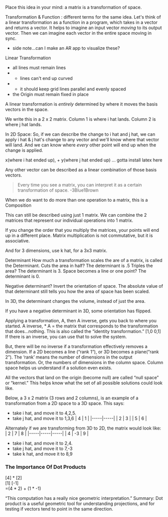 
Place this idea in your mind: a matrix is a transformation of space. 

Transformation & Function : different terms for the same idea.
Let's think of a linear transformation as a function in a program, which takes in a vector and returns a vector. 
It helps to imagine an input vector *moving* to its output vector.
Then we can imagine each vector in the entire space moving in sync.

- side note...can I make an AR app to visualize these?

Linear Transformation
- all lines must remain lines
- - lines can't end up curved
- - it should keep grid lines parallel and evenly spaced
- the Origin must remain fixed in place

A linear transformation is *entirely* determined by where it moves the basis vectors in the space.

We write this in a 2 x 2 matrix.
Column 1 is where i hat lands.
Column 2 is where j hat lands. 

In 2D Space:
So, if we can describe the change to i hat and j hat, we can apply i hat & j hat's change to any vector and we'll know where that vector will land. And we can know where *every* other point will end up when the change is applied.

x(where i hat ended up), + y(where j hat ended up) ... gotta install latex here

Any other vector can be described as a linear combination of those basis vectors. 

> Every time you see a matrix, you can interpret it as a certain transformation of space. -3Blue1Brown

When we do want to do more than one operation to a matrix, this is a Composition

This can still be described using just 1 matrix. 
We can combine the 2 matrices that represent our individual operations into 1 matrix. 

If you change the order that you multiply the matrices, your points will end up in a different place. 
Matrix multiplication is not commutative, but it is associative. 

And for 3 dimensions, use k hat, for a 3x3 matrix.

Determinant
How much a transformation scales the are of a matrix, is called the Determinant.
Cuts the area in half? The determinant is .5
Triples the area? The determinant is 3.
Space becomes a line or one point? The determinant is 0. 

Negative determinant?
Invert the orientation of space.
The absolute value of that determinant still tells you how the area of space has been scaled.

In 3D, the determinant changes the volume, instead of just the area.

If you have a negative determinant in 3D, some orientation has flipped.


Applying a transformation, A, then A inverse, gets you back to where you started. 
A inverse, * A = the matrix that corresponds to the transformation that does…nothing. This is also called the “identity transformation.”
[1,0
0,1]
If there is an inverse, you can use that to solve the system.

But, there will be no inverse if a transformation effectively removes a dimension. If a 2D becomes a line (“rank 1”), or 3D becomes a plane(“rank 2”).
The ‘rank’ means the number of dimensions in the output transformation.
Or, the numbers of dimensions in the column space.
Column space helps us understand if a solution even exists.


All the vectors that land on the origin (become null) are called “null space” or “kernel.”
This helps know what the set of all possible solutions could look like.

Below, a 3 x 2 matrix (3 rows and 2 columns), is an example of a transformation from a 2D space to a 3D space.
This says: 
- take i hat, and move it to 4,2,5.
- take j hat, and move it to 1,3,6
| 4   | 1   |
|-----|-----|
| 2   | 3   |
| 5   | 6   |

Alternately if we are transforming from 3D to 2D, the matrix would look like:
| 2   | 7   | 8   |
|-----|-----|-----|
| 4   | -3  | 9   |
- take i hat, and move it to 2,4.
- take j hat, and move it to 7,-3
- take k hat, and move it to 8,9


### The Importance Of Dot Products

[4] * [2]</br>
[1]	[-1]</br>
=(4 * 2) + (1 * -1)

“This computation has a really nice geometric interpretation.”
Summary: Dot product is a useful geometric tool for understanding projections, and for testing if vectors tend to point in the same direction.



